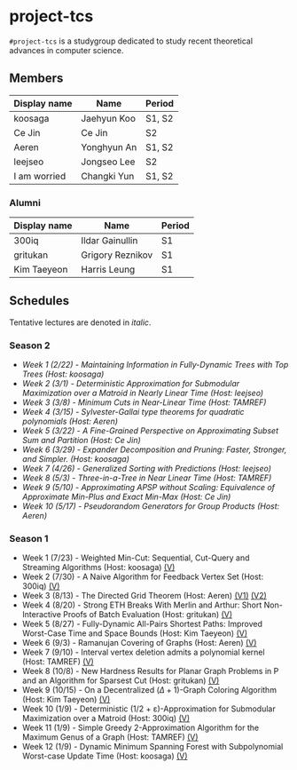 # project-tcs

`#project-tcs` is a studygroup dedicated to study recent theoretical advances in computer science.

## Members

| Display name  | Name             | Period |
| ------------- | ---------------- | ------ |
| koosaga       | Jaehyun Koo      | S1, S2 |
| Ce Jin        | Ce Jin           | S2     |
| Aeren         | Yonghyun An      | S1, S2 |
| leejseo       | Jongseo Lee      | S2     |
| I am worried  | Changki Yun      | S1, S2 |

### Alumni

| Display name  | Name             | Period |
| ------------- | ---------------- | ------ |
| 300iq         | Ildar Gainullin  | S1     |
| gritukan      | Grigory Reznikov | S1     |
| Kim Taeyeon   | Harris Leung     | S1     |

## Schedules

Tentative lectures are denoted in *italic*.

### Season 2
* *Week 1 (2/22) - Maintaining Information in Fully-Dynamic Trees with Top Trees (Host: koosaga)*
* *Week 2 (3/1) - Deterministic Approximation for Submodular Maximization over a Matroid in Nearly Linear Time (Host: leejseo)*
* *Week 3 (3/8) - Minimum Cuts in Near-Linear Time (Host: TAMREF)*
* *Week 4 (3/15) - Sylvester-Gallai type theorems for quadratic polynomials (Host: Aeren)*
* *Week 5 (3/22) - A Fine-Grained Perspective on Approximating Subset Sum and Partition (Host: Ce Jin)*
* *Week 6 (3/29) - Expander Decomposition and Pruning: Faster, Stronger, and Simpler. (Host: koosaga)*
* *Week 7 (4/26) - Generalized Sorting with Predictions (Host: leejseo)*
* *Week 8 (5/3) - Three-in-a-Tree in Near Linear Time (Host: TAMREF)*
* *Week 9 (5/10) - Approximating APSP without Scaling: Equivalence of Approximate Min-Plus and Exact Min-Max (Host: Ce Jin)*
* *Week 10 (5/17) - Pseudorandom Generators for Group Products (Host: Aeren)*

### Season 1

* Week 1 (7/23) - Weighted Min-Cut: Sequential, Cut-Query and Streaming Algorithms (Host: koosaga) [(V)](https://youtu.be/3_l72RZSBzw)
* Week 2 (7/30) - A Naive Algorithm for Feedback Vertex Set (Host: 300iq) [(V)](https://youtu.be/Odpj7je2uOg)
* Week 3 (8/13) - The Directed Grid Theorem (Host: Aeren) [(V1)](https://youtu.be/M90V01miGG0) [(V2)](https://youtu.be/OMSJrpg-Kcc)
* Week 4 (8/20) - Strong ETH Breaks With Merlin and Arthur: Short Non-Interactive Proofs of Batch Evaluation (Host: gritukan) [(V)](https://youtu.be/fmyU6ikyhjs)
* Week 5 (8/27) - Fully-Dynamic All-Pairs Shortest Paths: Improved Worst-Case Time and Space Bounds (Host: Kim Taeyeon) [(V)](https://youtu.be/AK8YBGLWNLY)
* Week 6 (9/3) - Ramanujan Covering of Graphs (Host: Aeren) [(V)](https://youtu.be/xTn8q4Pocn0)
* Week 7 (9/10) - Interval vertex deletion admits a polynomial kernel (Host: TAMREF) [(V)](https://youtu.be/xTn8q4Pocn0)
* Week 8 (10/8) - New Hardness Results for Planar Graph Problems in P and an Algorithm for Sparsest Cut (Host: gritukan) [(V)](https://youtu.be/9j18R0G2pys)
* Week 9 (10/15) - On a Decentralized $(\Delta +1)$-Graph Coloring Algorithm (Host: Kim Taeyeon) [(V)](https://youtu.be/S-3p8WzTaQM)
* Week 10 (1/9) - Deterministic (1/2 + ε)-Approximation for Submodular Maximization over a Matroid (Host: 300iq) [(V)](https://youtu.be/TNespjfQwVM)
* Week 11 (1/9) - Simple Greedy 2-Approximation Algorithm for the Maximum Genus of a Graph (Host: TAMREF) [(V)](https://youtu.be/OZW-fgb2qJ0)
* Week 12 (1/9) - Dynamic Minimum Spanning Forest with Subpolynomial Worst-case Update Time (Host: koosaga) [(V)](https://youtu.be/GsoIdeP_Ru8)
